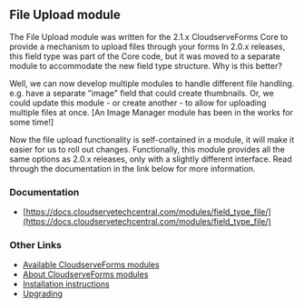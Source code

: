 ## File Upload module

The File Upload module was written for the 2.1.x CloudserveForms Core to provide a mechanism to upload files through your forms In 2.0.x releases, this field type was part of the Core code, but it was moved to a separate module to accommodate the new field type structure. Why is this better?

Well, we can now develop multiple modules to handle different file handling. e.g. have a separate "image" field that could create thumbnails. Or, we could update this module - or create another - to allow for uploading multiple files at once. [An Image Manager module has been in the works for some time!]

Now the file upload functionality is self-contained in a module, it will make it easier for us to roll out changes.
Functionally, this module provides all the same options as 2.0.x releases, only with a slightly different interface. Read through the documentation in the link below for more information.

### Documentation

- [https://docs.cloudservetechcentral.com/modules/field_type_file/](https://docs.cloudservetechcentral.com/modules/field_type_file/)


### Other Links

- [Available CloudserveForms modules](https://modules.cloudservetechcentral.com/)
- [About CloudserveForms modules](https://docs.cloudservetechcentral.com/userdoc/modules/) 
- [Installation instructions](https://docs.cloudservetechcentral.com/userdoc/modules/installing/)
- [Upgrading](https://docs.cloudservetechcentral.com/userdoc/modules/upgrading/)
